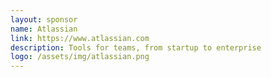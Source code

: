 ```yaml
---
layout: sponsor
name: Atlassian
link: https://www.atlassian.com
description: Tools for teams, from startup to enterprise
logo: /assets/img/atlassian.png
---
```

